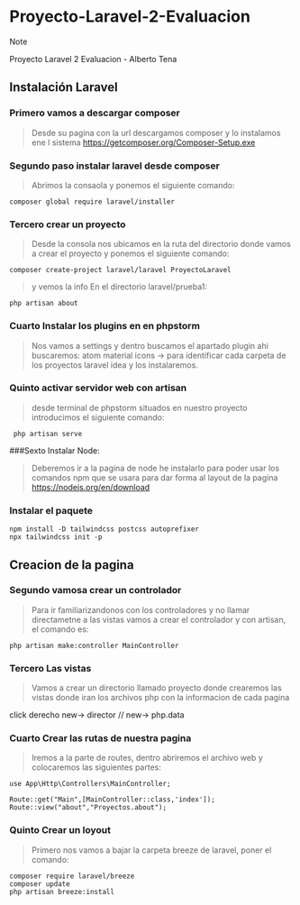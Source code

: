 # Proyecto-Laravel-2-Evaluacion
>[!NOTE]
>Proyecto Laravel 2 Evaluacion - Alberto Tena



## Instalación Laravel

### Primero vamos a descargar composer
>Desde su pagina con la url descargamos composer y lo instalamos ene l sistema
https://getcomposer.org/Composer-Setup.exe

### Segundo paso instalar laravel desde composer
>Abrimos la consaola  y ponemos el siguiente comando: 

~~~
composer global require laravel/installer
~~~


### Tercero crear un  proyecto
>Desde la consola nos ubicamos en la ruta del directorio donde vamos a crear el proyecto y ponemos el siguiente comando: 

~~~
composer create-project laravel/laravel ProyectoLaravel
~~~

>y vemos la info En el directorio laravel/prueba1:

~~~
php artisan about
~~~


### Cuarto Instalar los plugins en  en phpstorm 
>Nos vamos a settings y dentro buscamos el apartado plugin ahi buscaremos:
atom material icons -> para identificar cada carpeta de los proyectos
laravel idea
y los instalaremos.


### Quinto activar servidor web con artisan
 >desde terminal de phpstorm situados en nuestro proyecto introducimos el siguiente comando:

~~~
 php artisan serve
~~~

###Sexto Instalar Node:
>Deberemos ir a la pagina de node he instalarlo para poder usar los comandos npm que se usara para dar forma al layout de la pagina
https://nodejs.org/en/download

### Instalar el paquete 
~~~
npm install -D tailwindcss postcss autoprefixer
npx tailwindcss init -p
~~~
## Creacion de la pagina
### Segundo vamosa crear un controlador
>Para ir familiarizandonos con los controladores y no llamar directametne a las vistas  vamos a crear el controlador y con artisan, el comando es:

~~~
php artisan make:controller MainController
~~~

### Tercero Las vistas
>Vamos a crear un directorio llamado proyecto donde crearemos las vistas
donde iran los archivos php con la informacion de cada pagina


click derecho new-> director // new-> php.data


### Cuarto Crear las rutas de nuestra pagina
>Iremos a la parte de routes, dentro abriremos el archivo web y colocaremos las siguientes partes:

~~~
use App\Http\Controllers\MainController;

Route::get("Main",[MainController::class,'index']);
Route::view("about","Proyectos.about");
~~~


### Quinto Crear un loyout

>Primero nos vamos a bajar la carpeta breeze de laravel, poner el comando: 
~~~
composer require laravel/breeze
composer update
php artisan breeze:install
~~~


